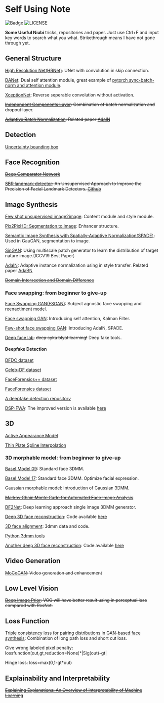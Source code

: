 # Self Using Note

[![Badge](https://img.shields.io/badge/link-996.icu-%23FF4D5B.svg?style=flat-square)](https://996.icu/#/en_US)
[![LICENSE](https://img.shields.io/badge/license-Anti%20996-blue.svg?style=flat-square)](https://github.com/996icu/996.ICU/blob/master/LICENSE)

**Some Useful Niubi** tricks, repositories and paper. Just use Ctrl+F and input key words to search what you what. ~~Strikethrough~~ means I have not gone through yet.

## General Structure
[High Resolution Net(HRNet)](https://arxiv.org/abs/1904.04514): UNet with convolution in skip connection.

[DANet](https://arxiv.org/abs/1809.02983): Dual self attention module, great example of [pytorch sync-batch-norm and attention module](https://github.com/junfu1115/DANet).

[XceptionNet](https://arxiv.org/abs/1610.02357): Reverse seperable convolution without activation.

~~[Independent Components Layer](https://arxiv.org/abs/1905.05928v1): Combination of batch normalization and dropout layer.~~

~~[Adaptive Batch Normalization](https://arxiv.org/abs/1603.04779): Related paper [AdaIN](https://arxiv.org/abs/1703.06868)~~

## Detection
[Uncertainty bounding box](https://arxiv.org/abs/1809.08545)

## Face Recognition
~~[Deep Comparator Network](https://arxiv.org/abs/1807.11440)~~

~~[SBR landmark detector](https://arxiv.org/abs/1807.00966): An Unsupervised Approach to Improve the Precision of Facial Landmark Detectors. [Github](https://github.com/D-X-Y/landmark-detection)~~

## Image Synthesis
[Few shot unsupervised image2image](https://arxiv.org/abs/1905.01723): Content module and style module.

[Pix2PixHD: Segmentation to image](https://arxiv.org/abs/1711.11585): Enhancer structure.

[Semantic Image Synthesis with Spatially-Adaptive Normalization(SPADE)](https://arxiv.org/abs/1903.07291): Used in GauGAN, segmentation to image.

[SinGAN](https://arxiv.org/abs/1905.01164): Using multiscale patch generator to learn the distribution of target nature image.(ICCV19 Best Paper)

[AdaIN](https://arxiv.org/abs/1703.06868): Adaptive instance normalization using in style transfer. Related paper [AdaBN](https://arxiv.org/abs/1603.04779)

~~[Domain Intersection and Domain Difference](https://arxiv.org/abs/1908.11628)~~

### Face swapping: from beginner to give-up
[Face Swapping GAN(FSGAN)](https://arxiv.org/abs/1908.05932): Subject agnostic face swapping and reenactiment model.

[Face swapping GAN](https://github.com/shaoanlu/faceswap-GAN): Introducing self attention, Kalman Filter.

[Few-shot face swapping GAN](https://github.com/shaoanlu/fewshot-face-translation-GAN): Introducing AdaIN, SPADE.

[Deep face lab](https://github.com/iperov/DeepFaceLab): ~~deep cyka blyat learning!~~ Deep fake tools.

#### Deepfake Detection
[DFDC dataset](https://deepfakedetectionchallenge.ai/)

[Celeb-DF dataset](https://arxiv.org/abs/1909.12962)

[FaceForensics++ dataset](https://github.com/ondyari/FaceForensics/)

[FaceForensics dataset](https://arxiv.org/abs/1803.09179)

[A deepfake detection repository](https://github.com/dessa-public/DeepFake-Detection)

[DSP-FWA](http://openaccess.thecvf.com/content_CVPRW_2019/papers/Media%20Forensics/Li_Exposing_DeepFake_Videos_By_Detecting_Face_Warping_Artifacts_CVPRW_2019_paper.pdf): The improved version is available [here](https://github.com/danmohaha/DSP-FWA)

## 3D
[Active Appearance Model](https://www.cs.cmu.edu/~efros/courses/LBMV07/Papers/cootes-eccv-98.pdf)

[Thin Plate Spline Interpolation](https://en.wikipedia.org/wiki/Thin_plate_spline)

### 3D morphable model: from beginner to give-up
[Basel Model 09](https://gravis.dmi.unibas.ch/publications/2009/BFModel09.pdf): Standard face 3DMM.

[Basel Model 17](https://arxiv.org/abs/1709.08398): Standard face 3DMM. Optimize facial expression.

[Gaussian morphable model](https://arxiv.org/pdf/1603.07254v1.pdf): Introduction of Gaussian 3DMM.

~~[Markov Chain Monte Carlo for Automated Face Image Analysis](https://link.springer.com/article/10.1007%2Fs11263-016-0967-5)~~

[DF2Net](http://openaccess.thecvf.com/content_ICCV_2019/papers/Zeng_DF2Net_A_Dense-Fine-Finer_Network_for_Detailed_3D_Face_Reconstruction_ICCV_2019_paper.pdf): Deep learning approach single image 3DMM generator.

[Deep 3D face reconstruction](https://arxiv.org/abs/1903.08527): Code available [here](https://github.com/microsoft/Deep3DFaceReconstruction)

[3D face alignment](http://www.cbsr.ia.ac.cn/users/xiangyuzhu/projects/3DDFA/main.htm): 3dmm data and code.

[Python 3dmm tools](https://github.com/YadiraF/face3d)

[Another deep 3D face reconstruction](https://arxiv.org/abs/1903.10873): Code available [here](https://github.com/apchenstu/Facial_Details_Synthesis)

## Video Generation
~~[MoCoGAN](http://openaccess.thecvf.com/content_cvpr_2018/papers/Tulyakov_MoCoGAN_Decomposing_Motion_CVPR_2018_paper.pdf): Video generation and enhancement~~

## Low Level Vision
~~[Deep Image Prior](https://arxiv.org/abs/1711.10925): VGG will have better result using in perceptual loss compared with ResNet.~~

## Loss Function
[Triple consistency loss for pairing distributions in GAN-based face synthesis](https://arxiv.org/abs/1811.03492): Combination of long path loss and short cut loss.

Give wrong labeled pixel penalty:
lossfunction(out,gt,reduction=None)*|Sig(out)-gt|

Hinge loss:
loss=max(0,1-gt*out)

## Explainability and Interpretability
~~[Explaining Explanations: An Overview of Interpretability of Machine Learning](https://arxiv.org/abs/1806.00069)~~
